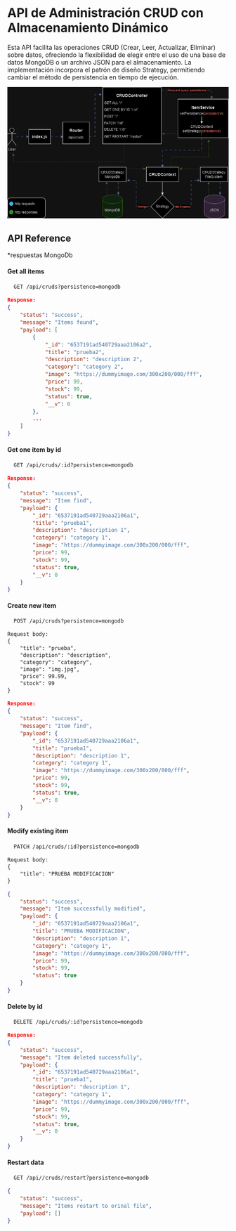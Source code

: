 
# API de Administración CRUD con Almacenamiento Dinámico 

Esta API facilita las operaciones CRUD (Crear, Leer, Actualizar, Eliminar) sobre datos, ofreciendo la flexibilidad de elegir entre el uso de una base de datos MongoDB o un archivo JSON para el almacenamiento. La implementación incorpora el patrón de diseño Strategy, permitiendo cambiar el método de persistencia en tiempo de ejecución.


![STRATEGY](../../../assets/API_CRUD.drawio.png)


## API Reference
*respuestas MongoDb

#### Get all items

```http
  GET /api/cruds?persistence=mongodb
```

```json
Response:
{
    "status": "success",
    "message": "Items found",
    "payload": [
        {
            "_id": "6537191ad540729aaa2106a2",
            "title": "prueba2",
            "description": "description 2",
            "category": "category 2",
            "image": "https://dummyimage.com/300x200/000/fff",
            "price": 99,
            "stock": 99,
            "status": true,
            "__v": 0
        },
        ...
    ]
}
```

#### Get one item by id

```http
  GET /api/cruds/:id?persistence=mongodb
```
```json
Response:
{
    "status": "success",
    "message": "Item find",
    "payload": {
        "_id": "6537191ad540729aaa2106a1",
        "title": "prueba1",
        "description": "description 1",
        "category": "category 1",
        "image": "https://dummyimage.com/300x200/000/fff",
        "price": 99,
        "stock": 99,
        "status": true,
        "__v": 0
    }
}
```

#### Create new item

```http
  POST /api/cruds?persistence=mongodb
```
```http
Request body:
{
    "title": "prueba",
    "description": "description",
    "category": "category",
    "image": "img.jpg",
    "price": 99.99,
    "stock": 99
}
```
```json
Response:
{
    "status": "success",
    "message": "Item find",
    "payload": {
        "_id": "6537191ad540729aaa2106a1",
        "title": "prueba1",
        "description": "description 1",
        "category": "category 1",
        "image": "https://dummyimage.com/300x200/000/fff",
        "price": 99,
        "stock": 99,
        "status": true,
        "__v": 0
    }
}
```

#### Modify existing item
```http
  PATCH /api/cruds/:id?persistence=mongodb
```
```http
Request body:
{
    "title": "PRUEBA MODIFICACION"
}
```
```json
{
    "status": "success",
    "message": "Item successfully modified",
    "payload": {
        "_id": "6537191ad540729aaa2106a1",
        "title": "PRUEBA MODIFICACION",
        "description": "description 1",
        "category": "category 1",
        "image": "https://dummyimage.com/300x200/000/fff",
        "price": 99,
        "stock": 99,
        "status": true
    }
}
```

#### Delete by id
```http
  DELETE /api/cruds/:id?persistence=mongodb
```
```json
Response:
{    
    "status": "success",
    "message": "Item deleted successfully",
    "payload": {
        "_id": "6537191ad540729aaa2106a1",
        "title": "prueba1",
        "description": "description 1",
        "category": "category 1",
        "image": "https://dummyimage.com/300x200/000/fff",
        "price": 99,
        "stock": 99,
        "status": true,
        "__v": 0
    }
}
```

#### Restart data
```http
  GET /api//cruds/restart?persistence=mongodb
```
```json
{
    "status": "success",
    "message": "Items restart to orinal file",
    "payload": []
}
```



